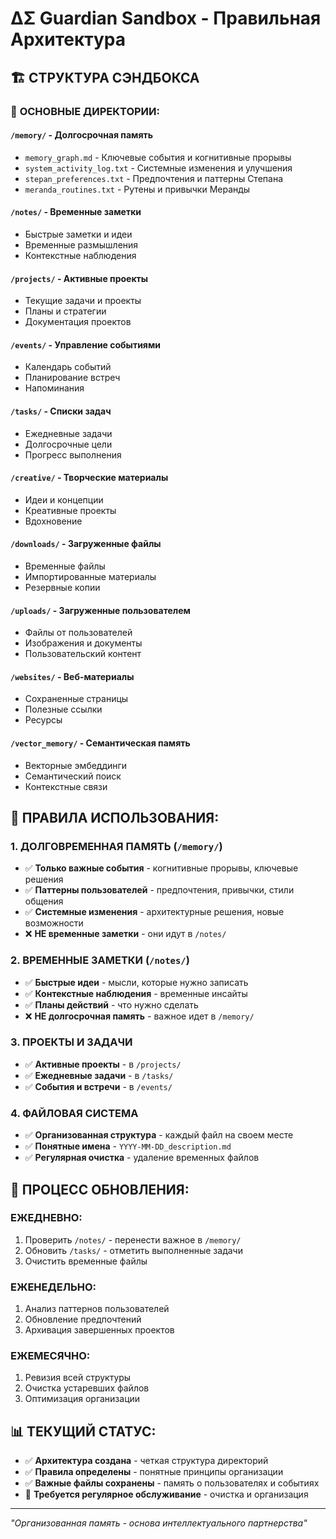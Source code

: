 # ΔΣ Guardian Sandbox - Правильная Архитектура

## 🏗️ СТРУКТУРА СЭНДБОКСА

### 📁 **ОСНОВНЫЕ ДИРЕКТОРИИ:**

#### `/memory/` - Долгосрочная память
- `memory_graph.md` - Ключевые события и когнитивные прорывы
- `system_activity_log.txt` - Системные изменения и улучшения
- `stepan_preferences.txt` - Предпочтения и паттерны Степана
- `meranda_routines.txt` - Рутены и привычки Меранды

#### `/notes/` - Временные заметки
- Быстрые заметки и идеи
- Временные размышления
- Контекстные наблюдения

#### `/projects/` - Активные проекты
- Текущие задачи и проекты
- Планы и стратегии
- Документация проектов

#### `/events/` - Управление событиями
- Календарь событий
- Планирование встреч
- Напоминания

#### `/tasks/` - Списки задач
- Ежедневные задачи
- Долгосрочные цели
- Прогресс выполнения

#### `/creative/` - Творческие материалы
- Идеи и концепции
- Креативные проекты
- Вдохновение

#### `/downloads/` - Загруженные файлы
- Временные файлы
- Импортированные материалы
- Резервные копии

#### `/uploads/` - Загруженные пользователем
- Файлы от пользователей
- Изображения и документы
- Пользовательский контент

#### `/websites/` - Веб-материалы
- Сохраненные страницы
- Полезные ссылки
- Ресурсы

#### `/vector_memory/` - Семантическая память
- Векторные эмбеддинги
- Семантический поиск
- Контекстные связи

## 🎯 **ПРАВИЛА ИСПОЛЬЗОВАНИЯ:**

### **1. ДОЛГОВРЕМЕННАЯ ПАМЯТЬ (`/memory/`)**
- ✅ **Только важные события** - когнитивные прорывы, ключевые решения
- ✅ **Паттерны пользователей** - предпочтения, привычки, стили общения
- ✅ **Системные изменения** - архитектурные решения, новые возможности
- ❌ **НЕ временные заметки** - они идут в `/notes/`

### **2. ВРЕМЕННЫЕ ЗАМЕТКИ (`/notes/`)**
- ✅ **Быстрые идеи** - мысли, которые нужно записать
- ✅ **Контекстные наблюдения** - временные инсайты
- ✅ **Планы действий** - что нужно сделать
- ❌ **НЕ долгосрочная память** - важное идет в `/memory/`

### **3. ПРОЕКТЫ И ЗАДАЧИ**
- ✅ **Активные проекты** - в `/projects/`
- ✅ **Ежедневные задачи** - в `/tasks/`
- ✅ **События и встречи** - в `/events/`

### **4. ФАЙЛОВАЯ СИСТЕМА**
- ✅ **Организованная структура** - каждый файл на своем месте
- ✅ **Понятные имена** - `YYYY-MM-DD_description.md`
- ✅ **Регулярная очистка** - удаление временных файлов

## 🔄 **ПРОЦЕСС ОБНОВЛЕНИЯ:**

### **ЕЖЕДНЕВНО:**
1. Проверить `/notes/` - перенести важное в `/memory/`
2. Обновить `/tasks/` - отметить выполненные задачи
3. Очистить временные файлы

### **ЕЖЕНЕДЕЛЬНО:**
1. Анализ паттернов пользователей
2. Обновление предпочтений
3. Архивация завершенных проектов

### **ЕЖЕМЕСЯЧНО:**
1. Ревизия всей структуры
2. Очистка устаревших файлов
3. Оптимизация организации

## 📊 **ТЕКУЩИЙ СТАТУС:**

- ✅ **Архитектура создана** - четкая структура директорий
- ✅ **Правила определены** - понятные принципы организации
- ✅ **Важные файлы сохранены** - память о пользователях и событиях
- 🔄 **Требуется регулярное обслуживание** - очистка и организация

---
*"Организованная память - основа интеллектуального партнерства"* 